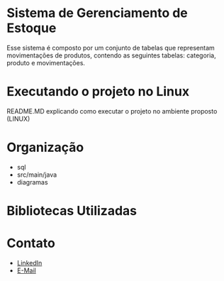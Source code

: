 ﻿# Sistema de Gerenciamento de Estoque

Esse sistema é composto por um conjunto de tabelas que representam movimentações de produtos, contendo as seguintes tabelas: categoria, produto e movimentações.

# Executando o projeto no Linux
README.MD explicando como executar o projeto no ambiente proposto (LINUX)

# Organização
- sql
- src/main/java
- diagramas

# Bibliotecas Utilizadas

# Contato
- [LinkedIn](https://www.linkedin.com/in/jhessye-lorrayne-924733243/)
- [E-Mail](mailto:ljhessye@gmail.com)
